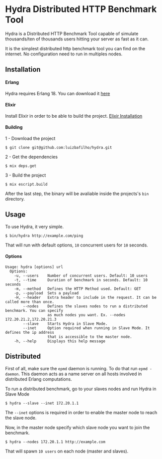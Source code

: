 Hydra Distributed HTTP Benchmark Tool
=====

Hydra is a Distributed HTTP Benchmark Tool capable of simulate thousands/ten of thousands users hitting your server as fast as it can.

It is the simplest distributed http benchmark tool you can find on the internet. No configuration need to run in multiples nodes.

## Installation
#### Erlang

Hydra requires Erlang 18. You can download it [here](https://www.erlang-solutions.com/downloads/download-erlang-otp)

#### Elixir
Install Elixir in order to be able to build the project. [Elixir Installation](http://elixir-lang.org/install.html)

#### Building

1 - Download the project
```
$ git clone git@github.com:luizbafilho/hydra.git
```
2 - Get the dependencies
```
$ mix deps.get
```
3 - Build the project
```
$ mix escript.build
```
After the last step, the binary will be avaliable inside the projects's `bin` directory.


## Usage

To use Hydra, it very simple.

```
$ bin/hydra http://example.com/ping
```

That will run with default options, `10` concurrent users for `10` seconds.

#### Options
```
Usage: hydra [options] url
  Options:
    -u, --users    Number of concurrent users. Default: 10 users
    -t, --time     Duration of benchmark in seconds. Default: 10 seconds
    -m, --method   Defines the HTTP Method used. Default: GET
    -p, --payload  Sets a payload
    -H, --header   Extra header to include in the request. It can be called more than once.
        --nodes    Defines the slaves nodes to run a distributed benchmark. You can specify
                   as much nodes you want. Ex. --nodes 172.20.21.2,172.20.21.3
        --slave    Starts Hydra in Slave Mode.
        --inet     Option required when running in Slave Mode. It defines the ip address
                   that is accessible to the master node.
    -h, --help     Displays this help message
```

## Distributed

First of all, make sure the `epmd` daemon is running. To do that run `epmd -daemon`. This daemon acts as a name server on all hosts involved in distributed Erlang computations.

To run a distributed benchmark, go to your slaves nodes and run Hydra in Slave Mode

```
$ hydra --slave --inet 172.20.1.1
```
The `--inet` options is required in order to enable the master node to reach the slave node.

Now, in the master node specify which slave node you want to join the benchmark.

```
$ hydra --nodes 172.20.1.1 http://example.com
```

That will spawn `10 users` on each node (master and slaves).

